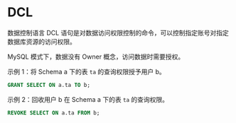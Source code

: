 DCL 
========================

数据控制语言 DCL 语句是对数据访问权限控制的命令，可以控制指定账号对指定数据库资源的访问权限。

MySQL 模式下，数据没有 Owner 概念，访问数据时需要授权。

示例 1：将 Schema a 下的表 `ta` 的查询权限授予用户 b。

```sql
GRANT SELECT ON a.ta TO b;
```



示例 2：回收用户 b 在 Schema a 下的表 `ta` 的查询权限。

```sql
REVOKE SELECT ON a.ta FROM b;
```



​
